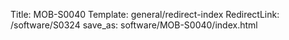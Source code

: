 Title: MOB-S0040
Template: general/redirect-index
RedirectLink: /software/S0324
save_as: software/MOB-S0040/index.html